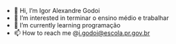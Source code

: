 - 👋 Hi, I’m Igor Alexandre Godoi
- 👀 I’m interested in terminar o ensino médio e trabalhar 
- 🌱 I’m currently learning programação
- 📫 How to reach me @i.godoi@escola.pr.gov.br


